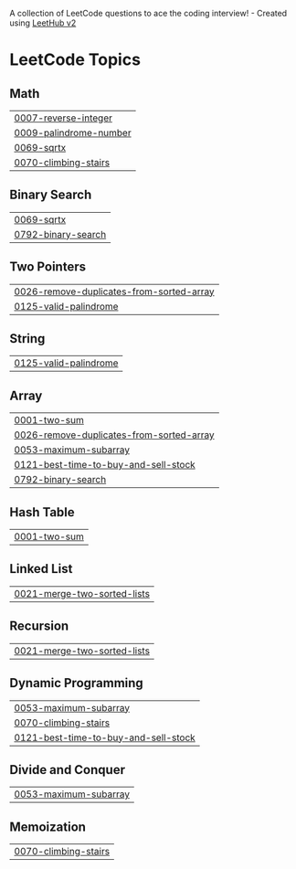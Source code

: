 A collection of LeetCode questions to ace the coding interview! - Created using [LeetHub v2](https://github.com/arunbhardwaj/LeetHub-2.0)
<!---LeetCode Topics Start-->
# LeetCode Topics
## Math
|  |
| ------- |
| [0007-reverse-integer](https://github.com/MahimaaShri/leetcode/tree/master/0007-reverse-integer) |
| [0009-palindrome-number](https://github.com/MahimaaShri/leetcode/tree/master/0009-palindrome-number) |
| [0069-sqrtx](https://github.com/MahimaaShri/leetcode/tree/master/0069-sqrtx) |
| [0070-climbing-stairs](https://github.com/MahimaaShri/leetcode/tree/master/0070-climbing-stairs) |
## Binary Search
|  |
| ------- |
| [0069-sqrtx](https://github.com/MahimaaShri/leetcode/tree/master/0069-sqrtx) |
| [0792-binary-search](https://github.com/MahimaaShri/leetcode/tree/master/0792-binary-search) |
## Two Pointers
|  |
| ------- |
| [0026-remove-duplicates-from-sorted-array](https://github.com/MahimaaShri/leetcode/tree/master/0026-remove-duplicates-from-sorted-array) |
| [0125-valid-palindrome](https://github.com/MahimaaShri/leetcode/tree/master/0125-valid-palindrome) |
## String
|  |
| ------- |
| [0125-valid-palindrome](https://github.com/MahimaaShri/leetcode/tree/master/0125-valid-palindrome) |
## Array
|  |
| ------- |
| [0001-two-sum](https://github.com/MahimaaShri/leetcode/tree/master/0001-two-sum) |
| [0026-remove-duplicates-from-sorted-array](https://github.com/MahimaaShri/leetcode/tree/master/0026-remove-duplicates-from-sorted-array) |
| [0053-maximum-subarray](https://github.com/MahimaaShri/leetcode/tree/master/0053-maximum-subarray) |
| [0121-best-time-to-buy-and-sell-stock](https://github.com/MahimaaShri/leetcode/tree/master/0121-best-time-to-buy-and-sell-stock) |
| [0792-binary-search](https://github.com/MahimaaShri/leetcode/tree/master/0792-binary-search) |
## Hash Table
|  |
| ------- |
| [0001-two-sum](https://github.com/MahimaaShri/leetcode/tree/master/0001-two-sum) |
## Linked List
|  |
| ------- |
| [0021-merge-two-sorted-lists](https://github.com/MahimaaShri/leetcode/tree/master/0021-merge-two-sorted-lists) |
## Recursion
|  |
| ------- |
| [0021-merge-two-sorted-lists](https://github.com/MahimaaShri/leetcode/tree/master/0021-merge-two-sorted-lists) |
## Dynamic Programming
|  |
| ------- |
| [0053-maximum-subarray](https://github.com/MahimaaShri/leetcode/tree/master/0053-maximum-subarray) |
| [0070-climbing-stairs](https://github.com/MahimaaShri/leetcode/tree/master/0070-climbing-stairs) |
| [0121-best-time-to-buy-and-sell-stock](https://github.com/MahimaaShri/leetcode/tree/master/0121-best-time-to-buy-and-sell-stock) |
## Divide and Conquer
|  |
| ------- |
| [0053-maximum-subarray](https://github.com/MahimaaShri/leetcode/tree/master/0053-maximum-subarray) |
## Memoization
|  |
| ------- |
| [0070-climbing-stairs](https://github.com/MahimaaShri/leetcode/tree/master/0070-climbing-stairs) |
<!---LeetCode Topics End-->